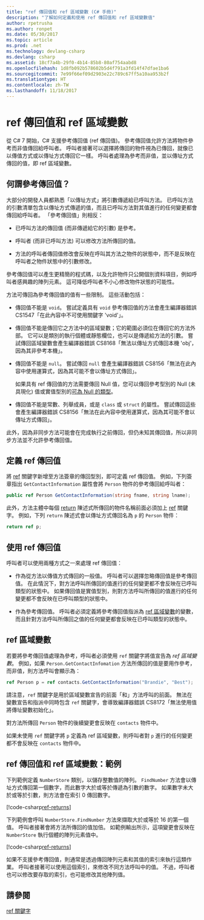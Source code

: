 ```yaml
---
title: "ref 傳回值和 ref 區域變數 (C# 手冊)"
description: "了解如何定義和使用 ref 傳回值和 ref 區域變數值"
author: rpetrusha
ms.author: ronpet
ms.date: 05/30/2017
ms.topic: article
ms.prod: .net
ms.technology: devlang-csharp
ms.devlang: csharp
ms.assetid: 18cf7a4b-29f0-4b14-85b8-80af754aabd8
ms.openlocfilehash: 1d8fb092b578602b5d4f791a3fd14f47dfae1ba6
ms.sourcegitcommit: 7e99f66ef09d2903e22c789c67ff5a10aa953b2f
ms.translationtype: HT
ms.contentlocale: zh-TW
ms.lasthandoff: 11/18/2017
---
```

# <a name="ref-returns-and-ref-locals"></a>ref 傳回值和 ref 區域變數

從 C# 7 開始，C# 支援參考傳回值 (ref 傳回值)。 參考傳回值允許方法將物件參考而非值傳回給呼叫者。 呼叫者接著可以選擇將傳回的物件視為已傳回，就像已以傳值方式或以傳址方式傳回它一樣。 呼叫者處理為參考而非值，並以傳址方式傳回的值，即 ref 區域變數。

## <a name="what-is-a-reference-return-value"></a>何謂參考傳回值？

大部分的開發人員都熟悉「以傳址方式」將引數傳遞給已呼叫方法。 已呼叫方法的引數清單包含以傳址方式傳遞的值，而且已呼叫方法對其值進行的任何變更都會傳回給呼叫者。 「參考傳回值」則相反：

- 已呼叫方法的傳回值 (而非傳遞給它的引數) 是參考。

- 呼叫者 (而非已呼叫方法) 可以修改方法所傳回的值。

- 方法的呼叫者傳回值修改會反映在呼叫其方法之物件的狀態中，而不是反映在呼叫者之物件狀態中的引數修改。

參考傳回值可以產生更精簡的程式碼，以及允許物件只公開個別資料項目，例如呼叫者感興趣的陣列元素。 這可降低呼叫者不小心修改物件狀態的可能性。

方法可傳回為參考傳回值的值有一些限制。 這些活動包括：

- 傳回值不能是 `void`。 嘗試定義具有 `void` 參考傳回值的方法會產生編譯器錯誤 CS1547「在此內容中不可使用關鍵字 'void'」。
 
- 傳回值不能是傳回它之方法中的區域變數；它的範圍必須位在傳回它的方法外部。 它可以是類別的執行個體或靜態欄位，也可以是傳遞給方法的引數。 嘗試傳回區域變數會產生編譯器錯誤 CS8168「無法以傳址方式傳回本機 'obj'，因為其非參考本機」。

- 傳回值不能是 `null`。 嘗試傳回 `null` 會產生編譯器錯誤 CS8156「無法在此內容中使用運算式，因為其可能不會以傳址方式傳回」。

   如果具有 ref 傳回值的方法需要傳回 Null 值，您可以傳回參考型別的 Null (未具現化) 值或實值型別的[可為 Null 的類型](../nullable-types/index.md)。
 
- 傳回值不能是常數、列舉成員，或是 `class` 或 `struct` 的屬性。 嘗試傳回這些會產生編譯器錯誤 CS8156「無法在此內容中使用運算式，因為其可能不會以傳址方式傳回」。

此外，因為非同步方法可能會在完成執行之前傳回，但仍未知其傳回值，所以非同步方法並不允許參考傳回值。
 
## <a name="defining-a-ref-return-value"></a>定義 ref 傳回值

將 [ref](../../language-reference/keywords/ref.md) 關鍵字新增至方法簽章的傳回型別，即可定義 ref 傳回值。 例如，下列簽章指出 `GetContactInformation` 屬性會將 `Person` 物件的參考傳回給呼叫者：

```csharp
public ref Person GetContactInformation(string fname, string lname);
```

此外，方法主體中每個 [return](../../language-reference/keywords/return.md) 陳述式所傳回的物件名稱前面必須加上 [ref](../../language-reference/keywords/ref.md) 關鍵字。 例如，下列 `return` 陳述式會以傳址方式傳回名為 `p` 的 `Person` 物件：

```csharp
return ref p;
```

## <a name="consuming-a-ref-return-value"></a>使用 ref 傳回值

呼叫者可以使用兩種方式之一來處理 ref 傳回值：

- 作為從方法以傳值方式傳回的一般值。 呼叫者可以選擇忽略傳回值是參考傳回值。 在此情況下，對方法呼叫所傳回的值進行的任何變更都不會反映在已呼叫類型的狀態中。 如果傳回值是實值型別，則對方法呼叫所傳回的值進行的任何變更都不會反映在已呼叫類型的狀態中。

- 作為參考傳回值。 呼叫者必須定義將參考傳回值指派為 [ref 區域變數](#ref-local)的變數，而且針對方法呼叫所傳回之值的任何變更都會反映在已呼叫類型的狀態中。 

## <a name="ref-locals"></a>ref 區域變數

若要將參考傳回值處理為參考，呼叫者必須使用 `ref` 關鍵字將值宣告為 *ref 區域變數*。 例如，如果 `Person.GetContactInfomation` 方法所傳回的值是要用作參考，而非值，則方法呼叫會顯示為：

```csharp
ref Person p = ref contacts.GetContactInformation("Brandie", "Best");
```

請注意，`ref` 關鍵字是用於區域變數宣告的前面「和」方法呼叫的前面。 無法在變數宣告和指派中同時包含 `ref` 關鍵字，會導致編譯器錯誤 CS8172「無法使用值將傳址變數初始化」。 
 
對方法所傳回 `Person` 物件的後續變更會反映在 `contacts` 物件中。

如果未使用 `ref` 關鍵字將 `p` 定義為 ref 區域變數，則呼叫者對 `p` 進行的任何變更都不會反映在 `contacts` 物件中。
 
## <a name="ref-returns-and-ref-locals-an-example"></a>ref 傳回值和 ref 區域變數：範例

下列範例定義 `NumberStore` 類別，以儲存整數值的陣列。 `FindNumber` 方法會以傳址方式傳回第一個數字，而此數字大於或等於傳遞為引數的數字。 如果數字未大於或等於引數，則方法會在索引 0 傳回數字。 

[!code-csharp[ref-returns](../../../../samples/snippets/csharp/programming-guide/ref-returns/ref-returns1.cs#1)]

下列範例會呼叫 `NumberStore.FindNumber` 方法來擷取大於或等於 16 的第一個值。 呼叫者接著會將方法所傳回的值加倍。 如範例輸出所示，這項變更會反映在 `NumberStore` 執行個體的陣列元素值中。

[!code-csharp[ref-returns](../../../../samples/snippets/csharp/programming-guide/ref-returns/ref-returns1.cs#2)]

如果不支援參考傳回值，則通常是透過傳回陣列元素和其值的索引來執行這類作業。 呼叫者接著可以使用這個索引，來修改不同方法呼叫中的值。 不過，呼叫者也可以修改要存取的索引，也可能修改其他陣列值。  
 
## <a name="see-also"></a>請參閱

[ref 關鍵字](../../language-reference/keywords/ref.md)
